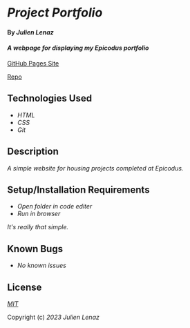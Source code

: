 # _Project Portfolio_

#### By _**Julien Lenaz**_

#### _A webpage for displaying my Epicodus portfolio_

[GitHub Pages Site](https://julienlen.github.io/portfolio/)

[Repo](https://github.com/julienlen/portfolio)

## Technologies Used

* _HTML_
* _CSS_
* _Git_

## Description

_A simple website for housing projects completed at Epicodus._

## Setup/Installation Requirements

* _Open folder in code editer_
* _Run in browser_

_It's really that simple._

## Known Bugs

* _No known issues_

## License

_[MIT](https://choosealicense.com/licenses/mit/)_

Copyright (c) _2023_ _Julien Lenaz_





